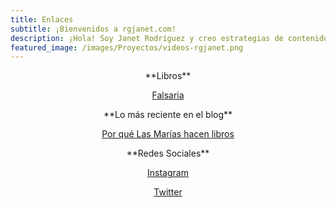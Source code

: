 ```yaml
---
title: Enlaces
subtitle: ¡Bienvenidos a rgjanet.com!
description: ¡Hola! Soy Janet Rodríguez y creo estrategias de contenidos digitales y redes sociales para empresas y emprendedores.
featured_image: /images/Proyectos/videos-rgjanet.png
---
```


<div align="center">
  
  <p>**Libros**</p>
  
  <p><a href="http://libros.rgjanet.com/" class="button button--large">Falsaria</a></p>

  <p>**Lo más reciente en el blog**</p>

<p><a href="https://rgjanet.com/blog/las-marias-hacen-libros" class="button button--large">Por qué Las Marías hacen libros</a></p>

  <p>**Redes Sociales**</p>

  <p><a href="https://www.instagram.com/rgjanet/" class="button button--large">Instagram</a></p>
  <p><a href="https://twitter.com/RGJanet" class="button button--large">Twitter</a></p>
  
</div>
